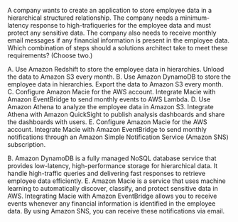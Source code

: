 A company wants to create an application to store employee data in a hierarchical structured relationship. The company needs a minimum- latency response to high-trafiqueries for the employee data and must protect any sensitive data. The company also needs to receive monthly email messages if any financial information is present in the employee data. Which combination of steps should a solutions architect take to meet these requirements? (Choose two.) 

A. Use Amazon Redshift to store the employee data in hierarchies. Unload the data to Amazon S3 every month. 
B. Use Amazon DynamoDB to store the employee data in hierarchies. Export the data to Amazon S3 every month. 
C. Configure Amazon Macie for the AWS account. Integrate Macie with Amazon EventBridge to send monthly events to AWS Lambda. 
D. Use Amazon Athena to analyze the employee data in Amazon S3. Integrate Athena with Amazon QuickSight to publish analysis dashboards and share the dashboards with users. 
E. Configure Amazon Macie for the AWS account. Integrate Macie with Amazon EventBridge to send monthly notifications through an Amazon Simple Notification Service (Amazon SNS) subscription.

B. Amazon DynamoDB is a fully managed NoSQL database service that provides low-latency, high-performance storage for hierarchical data. It handle high-traffic queries and delivering fast responses to retrieve employee data efficiently. 
E. Amazon Macie is a service that uses machine learning to automatically discover, classify, and protect sensitive data in AWS. Integrating Macie with Amazon EventBridge allows you to receive events whenever any financial information is identified in the employee data. By using Amazon SNS, you can receive these notifications via email.